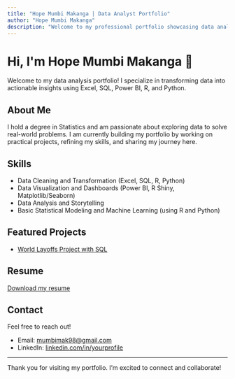 ```yaml
---
title: "Hope Mumbi Makanga | Data Analyst Portfolio"
author: "Hope Mumbi Makanga"
description: "Welcome to my professional portfolio showcasing data analysis projects using Excel, SQL, Power BI, R, and Python."
---
```


# Hi, I'm Hope Mumbi Makanga 👋

Welcome to my data analysis portfolio! I specialize in transforming data into actionable insights using Excel, SQL, Power BI, R, and Python.

## About Me
I hold a degree in Statistics and am passionate about exploring data to solve real-world problems. I am currently building my portfolio by working on practical projects, refining my skills, and sharing my journey here.

## Skills
- Data Cleaning and Transformation (Excel, SQL, R, Python)
- Data Visualization and Dashboards (Power BI, R Shiny, Matplotlib/Seaborn)
- Data Analysis and Storytelling
- Basic Statistical Modeling and Machine Learning (using R and Python)

## Featured Projects
- [World Layoffs Project with SQL](https://github.com/hopemumbi/world_layoffs_data_cleaning_using_sql)

## Resume
[Download my resume](https://github.com/hopemumbi/Hope_Mumbi_Makanga_resume.pdf)

## Contact
Feel free to reach out!
- Email: mumbimak98@gmail.com
- LinkedIn: [linkedin.com/in/yourprofile](www.linkedin.com/in/hope-mumbi-makanga)

---

Thank you for visiting my portfolio. I’m excited to connect and collaborate!

